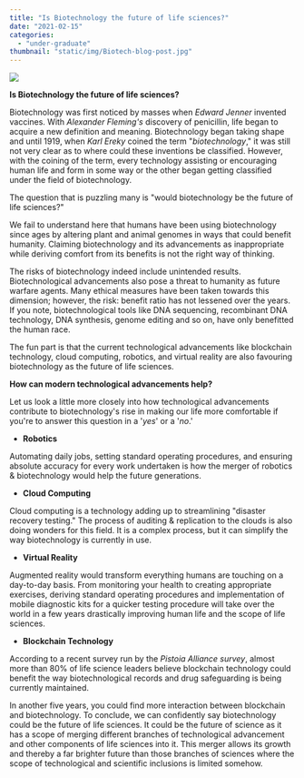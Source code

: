 ```yaml
---
title: "Is Biotechnology the future of life sciences?"
date: "2021-02-15"
categories: 
  - "under-graduate"
thumbnail: "static/img/Biotech-blog-post.jpg"
---
```


![](images/Biotech-blog-post-300x140.jpg)

**Is Biotechnology the future of life sciences?**

Biotechnology was first noticed by masses when _Edward Jenner_ invented vaccines. With _Alexander Fleming's_ discovery of penicillin, life began to acquire a new definition and meaning. Biotechnology began taking shape and until 1919, when _Karl Ereky_ coined the term "_biotechnology_," it was still not very clear as to where could these inventions be classified. However, with the coining of the term, every technology assisting or encouraging human life and form in some way or the other began getting classified under the field of biotechnology.

The question that is puzzling many is "would biotechnology be the future of life sciences?"

We fail to understand here that humans have been using biotechnology since ages by altering plant and animal genomes in ways that could benefit humanity. Claiming biotechnology and its advancements as inappropriate while deriving comfort from its benefits is not the right way of thinking.

The risks of biotechnology indeed include unintended results. Biotechnological advancements also pose a threat to humanity as future warfare agents. Many ethical measures have been taken towards this dimension; however, the risk: benefit ratio has not lessened over the years. If you note, biotechnological tools like DNA sequencing, recombinant DNA technology, DNA synthesis, genome editing and so on, have only benefitted the human race.

The fun part is that the current technological advancements like blockchain technology, cloud computing, robotics, and virtual reality are also favouring biotechnology as the future of life sciences.

**How can modern technological advancements help?**

Let us look a little more closely into how technological advancements contribute to biotechnology's rise in making our life more comfortable if you're to answer this question in a '_yes_' or a '_no_.'

- **Robotics**

Automating daily jobs, setting standard operating procedures, and ensuring absolute accuracy for every work undertaken is how the merger of robotics & biotechnology would help the future generations.

- **Cloud Computing**

Cloud computing is a technology adding up to streamlining "disaster recovery testing." The process of auditing & replication to the clouds is also doing wonders for this field. It is a complex process, but it can simplify the way biotechnology is currently in use.

- **Virtual Reality**

Augmented reality would transform everything humans are touching on a day-to-day basis. From monitoring your health to creating appropriate exercises, deriving standard operating procedures and implementation of mobile diagnostic kits for a quicker testing procedure will take over the world in a few years drastically improving human life and the scope of life sciences.

- **Blockchain Technology**

According to a recent survey run by the _Pistoia Alliance survey_, almost more than 80% of life science leaders believe blockchain technology could benefit the way biotechnological records and drug safeguarding is being currently maintained.

In another five years, you could find more interaction between blockchain and biotechnology. To conclude, we can confidently say biotechnology could be the future of life sciences. It could be the future of science as it has a scope of merging different branches of technological advancement and other components of life sciences into it. This merger allows its growth and thereby a far brighter future than those branches of sciences where the scope of technological and scientific inclusions is limited somehow.
